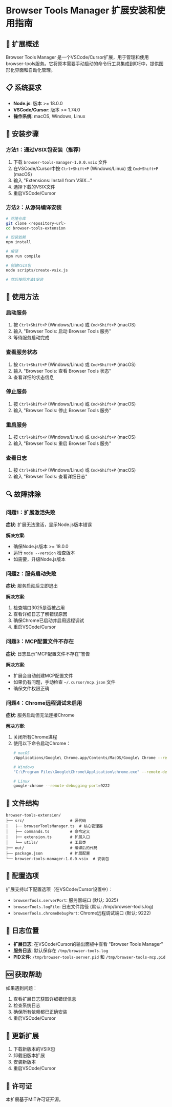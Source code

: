# Browser Tools Manager 扩展安装和使用指南

## 🚀 扩展概述

Browser Tools Manager 是一个VSCode/Cursor扩展，用于管理和使用browser-tools服务。它将原本需要手动启动的命令行工具集成到IDE中，提供图形化界面和自动化管理。

## 📋 系统要求

- **Node.js**: 版本 >= 18.0.0
- **VSCode/Cursor**: 版本 >= 1.74.0
- **操作系统**: macOS, Windows, Linux

## 🔧 安装步骤

### 方法1：通过VSIX包安装（推荐）

1. 下载 `browser-tools-manager-1.0.0.vsix` 文件
2. 在VSCode/Cursor中按 `Ctrl+Shift+P` (Windows/Linux) 或 `Cmd+Shift+P` (macOS)
3. 输入 "Extensions: Install from VSIX..."
4. 选择下载的VSIX文件
5. 重启VSCode/Cursor

### 方法2：从源码编译安装

```bash
# 克隆仓库
git clone <repository-url>
cd browser-tools-extension

# 安装依赖
npm install

# 编译
npm run compile

# 创建VSIX包
node scripts/create-vsix.js

# 然后按照方法1安装
```

## 🎯 使用方法

### 启动服务

1. 按 `Ctrl+Shift+P` (Windows/Linux) 或 `Cmd+Shift+P` (macOS)
2. 输入 "Browser Tools: 启动 Browser Tools 服务"
3. 等待服务启动完成

### 查看服务状态

1. 按 `Ctrl+Shift+P` (Windows/Linux) 或 `Cmd+Shift+P` (macOS)
2. 输入 "Browser Tools: 查看 Browser Tools 状态"
3. 查看详细的状态信息

### 停止服务

1. 按 `Ctrl+Shift+P` (Windows/Linux) 或 `Cmd+Shift+P` (macOS)
2. 输入 "Browser Tools: 停止 Browser Tools 服务"

### 重启服务

1. 按 `Ctrl+Shift+P` (Windows/Linux) 或 `Cmd+Shift+P` (macOS)
2. 输入 "Browser Tools: 重启 Browser Tools 服务"

### 查看日志

1. 按 `Ctrl+Shift+P` (Windows/Linux) 或 `Cmd+Shift+P` (macOS)
2. 输入 "Browser Tools: 查看详细日志"

## 🔍 故障排除

### 问题1：扩展激活失败

**症状**: 扩展无法激活，显示Node.js版本错误

**解决方案**: 
- 确保Node.js版本 >= 18.0.0
- 运行 `node --version` 检查版本
- 如需要，升级Node.js版本

### 问题2：服务启动失败

**症状**: 服务启动后立即退出

**解决方案**:
1. 检查端口3025是否被占用
2. 查看详细日志了解错误原因
3. 确保Chrome已启动并启用远程调试
4. 重启VSCode/Cursor

### 问题3：MCP配置文件不存在

**症状**: 日志显示"MCP配置文件不存在"警告

**解决方案**:
- 扩展会自动创建MCP配置文件
- 如果仍有问题，手动检查 `~/.cursor/mcp.json` 文件
- 确保文件权限正确

### 问题4：Chrome远程调试未启用

**症状**: 服务启动但无法连接Chrome

**解决方案**:
1. 关闭所有Chrome进程
2. 使用以下命令启动Chrome：
   ```bash
   # macOS
   /Applications/Google\ Chrome.app/Contents/MacOS/Google\ Chrome --remote-debugging-port=9222
   
   # Windows
   "C:\Program Files\Google\Chrome\Application\chrome.exe" --remote-debugging-port=9222
   
   # Linux
   google-chrome --remote-debugging-port=9222
   ```

## 📁 文件结构

```
browser-tools-extension/
├── src/                    # 源代码
│   ├── browserToolsManager.ts  # 核心管理器
│   ├── commands.ts         # 命令定义
│   ├── extension.ts        # 扩展入口
│   └── utils/              # 工具类
├── out/                    # 编译后的代码
├── package.json            # 扩展配置
└── browser-tools-manager-1.0.0.vsix  # 安装包
```

## 🔧 配置选项

扩展支持以下配置选项（在VSCode/Cursor设置中）：

- `browserTools.serverPort`: 服务器端口 (默认: 3025)
- `browserTools.logFile`: 日志文件路径 (默认: /tmp/browser-tools.log)
- `browserTools.chromeDebugPort`: Chrome远程调试端口 (默认: 9222)

## 📝 日志位置

- **扩展日志**: 在VSCode/Cursor的输出面板中查看 "Browser Tools Manager"
- **服务日志**: 默认保存在 `/tmp/browser-tools.log`
- **PID文件**: `/tmp/browser-tools-server.pid` 和 `/tmp/browser-tools-mcp.pid`

## 🆘 获取帮助

如果遇到问题：

1. 查看扩展日志获取详细错误信息
2. 检查系统日志
3. 确保所有依赖都已正确安装
4. 重启VSCode/Cursor

## 🔄 更新扩展

1. 下载新版本的VSIX包
2. 卸载旧版本扩展
3. 安装新版本
4. 重启VSCode/Cursor

## 📄 许可证

本扩展基于MIT许可证开源。


